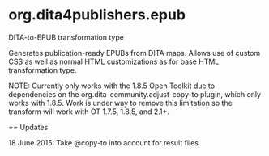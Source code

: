 org.dita4publishers.epub
======================

DITA-to-EPUB transformation type

Generates publication-ready EPUBs from DITA maps. Allows use of
custom CSS as well as normal HTML customizations as for base
HTML transformation type.

NOTE: Currently only works with the 1.8.5 Open Toolkit due to dependencies
on the org.dita-community.adjust-copy-to plugin, which only works with 1.8.5.
Work is under way to remove this limitation so the transform will work with
OT 1.7.5, 1.8.5, and 2.1+.

== Updates

18 June 2015: Take @copy-to into account for result files.  
